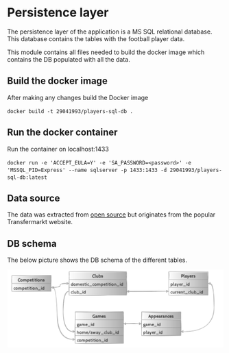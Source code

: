 # Persistence layer
The persistence layer of the application is a MS SQL relational database. This database contains the tables with the football player data.

This module contains all files needed to build the docker image which contains the DB populated with all the data.


## Build the docker image
After making any changes build the Docker image

`docker build -t 29041993/players-sql-db .`


## Run the docker container
Run the container on localhost:1433

`docker run -e 'ACCEPT_EULA=Y' -e 'SA_PASSWORD=<password>' -e 'MSSQL_PID=Express' --name sqlserver -p 1433:1433 -d 29041993/players-sql-db:latest`


## Data source 
The data was extracted from [open source](https://data.world/dcereijo/player-scores) but originates from the popular Transfermarkt website. 

## DB schema

The below picture shows the DB schema of the different tables.

<img src="db-schema.png" alt="drawing" width="550"/>
